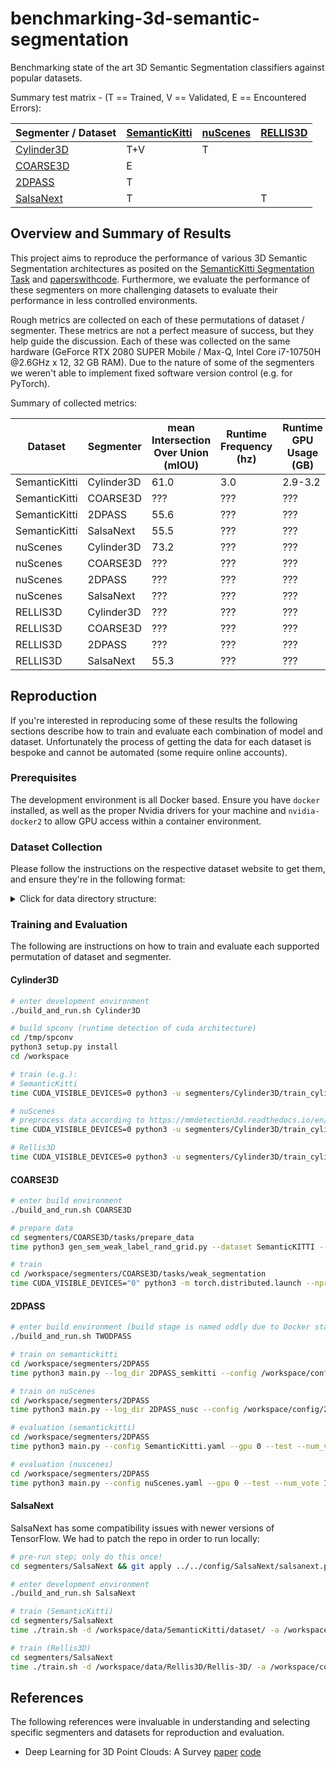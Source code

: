 # benchmarking-3d-semantic-segmentation

Benchmarking state of the art 3D Semantic Segmentation classifiers against popular datasets.

Summary test matrix - (T == Trained, V == Validated, E == Encountered Errors):

| Segmenter / Dataset | [SemanticKitti](http://www.semantic-kitti.org/dataset.html) | [nuScenes](https://www.nuscenes.org/nuscenes) | [RELLIS3D](https://unmannedlab.github.io/research/RELLIS-3D) |
| --- | --- | --- | --- |
| [Cylinder3D](https://arxiv.org/pdf/2011.10033.pdf) | T+V | T | |
| [COARSE3D](https://arxiv.org/pdf/2210.01784.pdf) | E | | |
| [2DPASS](https://arxiv.org/pdf/2207.04397.pdf) | T | | |
| [SalsaNext](https://arxiv.org/pdf/2003.03653.pdf) | T | | T |

## Overview and Summary of Results

This project aims to reproduce the performance of various 3D Semantic Segmentation architectures as posited on the [SemanticKitti Segmentation Task](http://semantic-kitti.org/tasks.html) and [paperswithcode](https://paperswithcode.com/). Furthermore, we evaluate the performance of these segmenters on more challenging datasets to evaluate their performance in less controlled environments.

Rough metrics are collected on each of these permutations of dataset / segmenter. These metrics are not a perfect measure of success, but they help guide the discussion. Each of these was collected on the same hardware (GeForce RTX 2080 SUPER Mobile / Max-Q, Intel Core i7-10750H @2.6GHz x 12, 32 GB RAM). Due to the nature of some of the segmenters we weren't able to implement fixed software version control (e.g. for PyTorch).

Summary of collected metrics:

Dataset | Segmenter | mean Intersection Over Union (mIOU) | Runtime Frequency (hz) | Runtime GPU Usage (GB) | Time to Train (days)
--- | --- | --- | --- | --- | ---
SemanticKitti | Cylinder3D | 61.0 | 3.0 | 2.9-3.2 | 3.6
SemanticKitti | COARSE3D | ???  | ??? | ??? | ???
SemanticKitti | 2DPASS | 55.6  | ??? | ??? | 7.3
SemanticKitti | SalsaNext | 55.5  | ??? | ??? | 0.8
nuScenes | Cylinder3D | 73.2 | ???  | ??? | 5.2
nuScenes | COARSE3D | ??? | ??? |  ??? | ???
nuScenes | 2DPASS | ??? | ??? |  ??? | ???
nuScenes | SalsaNext | ??? |  ??? | ??? | ???
RELLIS3D | Cylinder3D | ??? |  ??? | ??? | ???
RELLIS3D | COARSE3D | ??? |  ??? | ??? | ???
RELLIS3D | 2DPASS | ??? | ??? | ??? | ???
RELLIS3D | SalsaNext | 55.3 |  ??? | ??? | 0.2

## Reproduction

If you're interested in reproducing some of these results the following sections describe how to train and evaluate each combination of model and dataset. Unfortunately the process of getting the data for each dataset is bespoke and cannot be automated (some require online accounts).

### Prerequisites

The development environment is all Docker based. Ensure you have `docker` installed, as well as the proper Nvidia drivers for your machine and `nvidia-docker2` to allow GPU access within a container environment.

### Dataset Collection

Please follow the instructions on the respective dataset website to get them, and ensure they're in the following format:

<details><summary>Click for data directory structure:</summary><br>

```
.
├── data
│   ├── nuScenes
│   │   ├── lidarseg
│   │   ├── maps
│   │   ├── samples
│   │   ├── sweeps
│   │   ├── v1.0-mini
│   │   ├── v1.0-test
│   │   └── v1.0-trainval
│   └── SemanticKitti
│       └── dataset
│           └── sequences
```

</details>

### Training and Evaluation

The following are instructions on how to train and evaluate each supported permutation of dataset and segmenter.

#### Cylinder3D

```bash
# enter development environment
./build_and_run.sh Cylinder3D

# build spconv (runtime detection of cuda architecture)
cd /tmp/spconv
python3 setup.py install
cd /workspace

# train (e.g.):
# SemanticKitti
time CUDA_VISIBLE_DEVICES=0 python3 -u segmenters/Cylinder3D/train_cylinder_asym.py -y config/Cylinder3D/SemanticKitti.yaml

# nuScenes
# preprocess data according to https://mmdetection3d.readthedocs.io/en/stable/datasets/nuscenes_det.html
time CUDA_VISIBLE_DEVICES=0 python3 -u segmenters/Cylinder3D/train_cylinder_asym_nuscenes.py -y config/Cylinder3D/nuScenes.yaml

# Rellis3D
time CUDA_VISIBLE_DEVICES=0 python3 -u segmenters/Cylinder3D/train_cylinder_asym.py -y config/Cylinder3D/Rellis3D.yaml

```

#### COARSE3D

```bash
# enter build environment
./build_and_run.sh COARSE3D

# prepare data
cd segmenters/COARSE3D/tasks/prepare_data
time python3 gen_sem_weak_label_rand_grid.py --dataset SemanticKITTI --dataset_root=/workspace/data/SemanticKitti/dataset/sequences/ --dataset_save=/workspace/results/COARSE3D/SemanticKitti/sequences/ --data_config_path=/workspace/segmenters/COARSE3D/pc_processor/dataset/semantic_kitti/semantic-kitti.yaml

# train
cd /workspace/segmenters/COARSE3D/tasks/weak_segmentation
time CUDA_VISIBLE_DEVICES="0" python3 -m torch.distributed.launch --nproc_per_node=1 --master_port=26889 --use_env main.py /workspace/config/COARSE3D/SemanticKitti.yaml
```

#### 2DPASS

```bash
# enter build environment (build stage is named oddly due to Docker stage constraints)
./build_and_run.sh TWODPASS

# train on semantickitti
cd /workspace/segmenters/2DPASS
time python3 main.py --log_dir 2DPASS_semkitti --config /workspace/config/2DPASS/SemanticKitti.yaml --gpu 0

# train on nuScenes
cd /workspace/segmenters/2DPASS
time python3 main.py --log_dir 2DPASS_nusc --config /workspace/config/2DPASS/nuScenes.yaml --gpu 0

# evaluation (semantickitti)
cd /workspace/segmenters/2DPASS
time python3 main.py --config SemanticKitti.yaml --gpu 0 --test --num_vote 12 --checkpoint /workspace/results/2DPASS/SemanticKitti/model_save.pt

# evaluation (nuscenes)
cd /workspace/segmenters/2DPASS
time python3 main.py --config nuScenes.yaml --gpu 0 --test --num_vote 12 --checkpoint /workspace/results/2DPASS/nuScenes/model_save.pt
```

#### SalsaNext

SalsaNext has some compatibility issues with newer versions of TensorFlow. We had to patch the repo in order to run locally:

```bash
# pre-run step; only do this once!
cd segmenters/SalsaNext && git apply ../../config/SalsaNext/salsanext.patch
```

```bash
# enter development environment
./build_and_run.sh SalsaNext

# train (SemanticKitti)
cd segmenters/SalsaNext
time ./train.sh -d /workspace/data/SemanticKitti/dataset/ -a /workspace/config/SalsaNext/SemanticKitti.yaml -n SalsaNextSemanticKitti -l /workspace/results/SalsaNext/SemanticKitti/logs -c 0

# train (Rellis3D)
cd segmenters/SalsaNext
time ./train.sh -d /workspace/data/Rellis3D/Rellis-3D/ -a /workspace/config/SalsaNext/Rellis3D.yaml -n SalsaNextRellis3D -l /workspace/results/SalsaNext/Rellis3D/logs -r /workspace/config/SalsaNext/Rellis3DLabels.yaml -c 0

```


## References

The following references were invaluable in understanding and selecting specific segmenters and datasets for reproduction and evaluation.

 - Deep Learning for 3D Point Clouds: A Survey [paper](https://arxiv.org/pdf/1912.12033.pdf) [code](https://github.com/The-Learning-And-Vision-Atelier-LAVA/SoTA-Point-Cloud)
